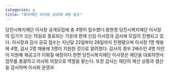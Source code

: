 ```yaml
---
categories: g
title: "복지재단 이사장 공모에 4명 접수"
---
```

당진시복지재단 이사장 공개모집에 총 4명이 접수했다.왕현정 당진시복지재단 이사장의 임기가 오는 15일로 종료되는 가운데 현재 신임 이사장과 감사에 모집이 진행되고 있다. 이사장과 감사 공모 접수는 지난달 22일부터 28일까지 진행됐으며 이사장 1명 채용에 4명, 감사 2명 채용에 3명이 지원한 것으로 알려졌다. 감사의 경우 2배수인 4명 미만이 지원해 재공고가 이뤄질 예정이다.한편 당진시복지재단 이사장은 재단을 대표하면서 업무를 총괄하고 이사회 의장으로 역할을 맡는다. 또한 감사는 재단의 재산 상황과 결산을 감사하며 이사회 운영과